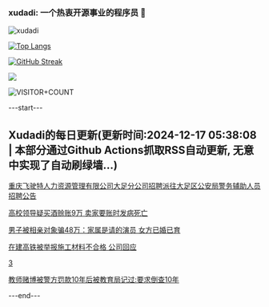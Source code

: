 ### xudadi: 一个热衷开源事业的程序员 👋

![xudadi](https://github-readme-stats-git-masterorgs-github-readme-stats-team.vercel.app/api?username=xudadi)

[![Top Langs](https://github-readme-stats.vercel.app/api/top-langs/?username=xudadi)](https://github.com/anuraghazra/github-readme-stats)

[![GitHub Streak](https://streak-stats.demolab.com?user=xudadi&locale=zh_Hans)](https://git.io/streak-stats)

![](https://raw.githubusercontent.com/xudadi/xudadi/main/assets/github-contribution-grid-snake.svg)

![VISITOR+COUNT](https://komarev.com/ghpvc/?username=xudadi&label=VISITOR+COUNT)


---start---

## Xudadi的每日更新(更新时间:2024-12-17 05:38:08 | 本部分通过Github Actions抓取RSS自动更新, 无意中实现了自动刷绿墙...)

[重庆飞驶特人力资源管理有限公司大足分公司招聘派往大足区公安局警务辅助人员招聘公告](https://www.gongkaoleida.com/article/2232210)

[高校领导疑买酒赊账9万 卖家要账时发病死亡](https://m.163.com/news/article/JJI50RG80530JPVV.html)

[男子被相亲对象骗48万：家属是请的演员 女方已婚已育](https://m.163.com/news/article/JJIFPKJO00019B3E.html)

[在建高铁被举报施工材料不合格 公司回应](https://m.163.com/news/article/JJIDMGAI000189PS.html)

[3](https://m.163.com/touch/news/sub/domestic)

[教师赌博被警方罚款10年后被教育局记过:要求倒查10年](https://m.163.com/news/article/JJI5K29T053469LG.html)

---end---
